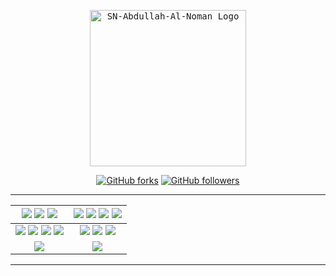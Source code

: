 <p align="center">
    <a href="https://github.com/SN-Abdullah-Al-Noman/Atrocious_Mirror">
        <kbd>
            <img width="250" src="https://telegra.ph/file/440254850680056bbeb3a.jpg" alt="SN-Abdullah-Al-Noman Logo">
        </kbd>
    </a>
</p>

<p align="center">
<div align=center>

[![GitHub forks](https://img.shields.io/github/forks/SN-Abdullah-Al-Noman/Atrocious_Mirror?style=social)](https://github.com/SN-Abdullah-Al-Noman/Atrocious_Mirror/fork)
[![GitHub followers](https://img.shields.io/github/followers/SN-Abdullah-Al-Noman?style=social&label=SN-Abdullah-Al-Noman%20Followers)](https://github.com/SN-Abdullah-Al-Noman)

----

[![](https://img.shields.io/github/repo-size/SN-Abdullah-Al-Noman/Atrocious_Mirror?color=green&label=Repo%20Size&labelColor=292c3b)](#) [![](https://img.shields.io/github/commit-activity/m/SN-Abdullah-Al-Noman/Atrocious_Mirror?logo=github&labelColor=292c3b&label=Github%20Commits)](#) [![](https://img.shields.io/github/license/SN-Abdullah-Al-Noman/Atrocious_Mirror?style=flat&label=License&labelColor=292c3b)](#)|[![](https://img.shields.io/github/issues-raw/SN-Abdullah-Al-Noman/Atrocious_Mirror?style=flat&label=Open%20Issues&labelColor=292c3b)](#) [![](https://img.shields.io/github/issues-closed-raw/SN-Abdullah-Al-Noman/Atrocious_Mirror?style=flat&label=Closed%20Issues&labelColor=292c3b)](#) [![](https://img.shields.io/github/issues-pr-raw/SN-Abdullah-Al-Noman/Atrocious_Mirror?style=flat&label=Open%20Pull%20Requests&labelColor=292c3b)](#) [![](https://img.shields.io/github/issues-pr-closed-raw/SN-Abdullah-Al-Noman/Atrocious_Mirror?style=flat&label=Closed%20Pull%20Requests&labelColor=292c3b)](#)
:---:|:---:|
[![](https://img.shields.io/github/languages/count/SN-Abdullah-Al-Noman/Atrocious_Mirror?style=flat&label=Total%20Languages&labelColor=292c3b&color=blueviolet)](#) [![](https://img.shields.io/github/languages/top/SN-Abdullah-Al-Noman/Atrocious_Mirror?style=flat&logo=python&labelColor=292c3b)](#) [![](https://img.shields.io/github/last-commit/SN-Abdullah-Al-Noman/Atrocious_Mirror?style=flat&label=Last%20Commit&labelColor=292c3b&color=important)](#) [![](https://badgen.net/github/branches/SN-Abdullah-Al-Noman/Atrocious_Mirror?label=Total%20Branches&labelColor=292c3b)](#)|[![](https://img.shields.io/github/forks/SN-Abdullah-Al-Noman/Atrocious_Mirror?style=flat&logo=github&label=Forks&labelColor=292c3b&color=critical)](#) [![](https://img.shields.io/github/stars/SN-Abdullah-Al-Noman/Atrocious_Mirror?style=flat&logo=github&label=Stars&labelColor=292c3b&color=yellow)](#) [![](https://hub.docker.com/repository/docker/pulls/noman12/snwzmlsync?icon=docker&label=Pulls&labelColor=292c3b&color=blue)](#)
[![](https://img.shields.io/badge/Telegram%20Channel-Join-9cf?style=for-the-badge&logo=telegram&logoColor=blue&style=flat&labelColor=292c3b)](https://t.me/SN-Abdullah-Al-Noman_update) |[![](https://img.shields.io/badge/Support%20Group-Join-9cf?style=for-the-badge&logo=telegram&logoColor=blue&style=flat&labelColor=292c3b)](https://t.me/AtrociousBotSupport) |

</div>

----
